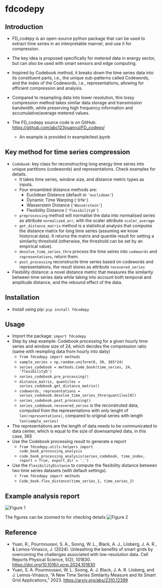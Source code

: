 # fdcodepy

## Introduction

- FD_codepy is an open-source python package that can be used to extract time series in an interpretable manner, and use it for compression.
- The key idea is proposed specifically for metered data in energy sector, but can also be used with smart sensors and edge computing.
- Inspired by Codebook method, it breaks down the time series data into its constituent parts, i.e., the unique sub-patterns called Codewords, and the index of the Codewords, i.e., representations, allowing for efficient compression and analysis.
- Compared to resampling data into lower resolution, this lossy compression method takes similar data storage and transmission bandwidth, while preserving high frequency information and accumulative/average metered values.

- The FD_codepy source code is on GitHub: https://github.com/abc123yuanrui/FD_codepy/

  - An example is provided in example/test.ipynb

## Key method for time series compression

- `Codebook`: key class for reconstructing long energy time series into unique partitions (codewords) and representations. Check examples for details.
  - It takes time series, window size, and distance metric types as inputs.
  - Four ensambled distance methods are:
    - Euclidean Distance (default or `'euclidean'`)
    - Dynamic Time Warping (`'DTW'`)
    - Wasserstein Distance (`'Wasserstein'`)
    - Flexibility Distance (`'flexibilityD'`)
  - `preprocessing` method will normalise the data into normalised series as attribute `normalized_arr`, with the scaler attribute `scaler_average`
  - `get_distance_matrix` method is a statistical analysis that computes the distance matrix for long time series (assuming we know historical data). It returns the matrix and quantile result for setting a similarity threshold (otherwise, the threshold can be set by an empirical value).
  - `desolve_time_series_thre` process the time seires into `codewords` and `representations`, return them.
  - `post_processing` reconstructe time series based on codewords and representations, the result stores as attribute `recovered_series`
- Flexbility distance: a novel distance metric that measures the similarity between time series data while taking into account both temporal and amplitude distance, and the rebound effect of the data.

## Installation

- Install using pip: `pip install fdcodepy`

## Usage

- Import the package: `import fdcodepy`
- Step by step example: Codebook processing for a given hourly time series and window size of 24, which decides the compression ratio (same with resmpling data from hourly into daily)
  - `from fdcodepy import methods`
  - `sample_series = np.random.uniform(0, 30, 365*24)`
  - `series_codebook = methods.Code_book(time_series, 24, 'flexibilityD')`
  - `series_codebook.pre_processing()`
  - `distance_matrix, quantiles = series_codebook.get_distance_matrix()`
  - `codewords, representations = series_codebook.desolve_time_series_thre(quantiles[0])`
  - `series_codebook.post_processing()`
  - `series_codebook.recovered_series` is the reconstruted data, computed from the representations with only lenght of `len(representations)`, compared to original series with length `len(sample_series)`
- The representations are the length of data needs to be communicated to data center, which is equal to the size of downsampled data, in this case, 365
- Use the Codebook processing result to generate a report
  - `from fdcodepy.utils.helpers import code_book_processing_analysis`
  - `code_book_processing_analysis(series_codebook, time_index, report = True, export_dir = '.')`
- Use the `FlexibilityDistance` to compute the flexibility distance between two time series datasets (with default settings).
  - `from fdcodepy import methods`
  - `Code_book.flex_distance(time_series_1, time_series_2)`

## Example analysis report

![Figure 1](https://github.com/abc123yuanrui/CompressionMethodsForSmartGridApplicatins/blob/main/examples/figs/report_demo.png?raw=true)

The figures can be zoomed to for checking details
![Figure 2](https://github.com/abc123yuanrui/CompressionMethodsForSmartGridApplicatins/blob/main/examples/figs/report_zoom_demo.png?raw=true)

## Reference

- Yuan, R., Pourmousavi, S. A., Soong, W. L., Black, A. J., Liisberg, J. A. R., & Lemos-Vinasco, J. (2024). Unleashing the benefits of smart grids by overcoming the challenges associated with low-resolution data. Cell Reports Physical Science, 5(2), 101830. https://doi.org/10.1016/j.xcrp.2024.101830
- Yuan, S. A. Pourmousavi, W. L. Soong, A. J. Black, J. A. R. Liisberg, and J. Lemos-Vinasco, “A
New Time Series Similarity Measure and Its Smart Grid Applications,” 2023. https://arxiv.org/abs/2310.12399